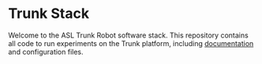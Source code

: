 # Trunk Stack
Welcome to the ASL Trunk Robot software stack.
This repository contains all code to run experiments on the Trunk platform, including [documentation](https://stanfordasl.github.io/trunk-stack/) and configuration files.
